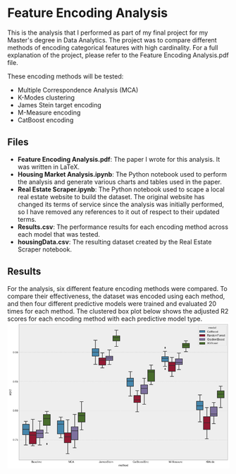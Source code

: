 # Feature Encoding Analysis

This is the analysis that I performed as part of my final project for my Master's degree in Data Analytics. The project was to compare different methods of encoding categorical features with high cardinality. For a full explanation of the project, please refer to the Feature Encoding Analysis.pdf file.

These encoding methods will be tested: 
- Multiple Correspondence Analysis (MCA)
- K-Modes clustering
- James Stein target encoding
- M-Measure encoding
- CatBoost encoding

## Files
- **Feature Encoding Analysis.pdf**: The paper I wrote for this analysis. It was written in LaTeX.
- **Housing Market Analysis.ipynb**: The Python notebook used to perform the analysis and generate various charts and tables used in the paper.
- **Real Estate Scraper.ipynb**: The Python notebook used to scape a local real estate website to build the dataset. The original website has changed its terms of service since the analysis was initially performed, so I have removed any references to it out of respect to their updated terms.
- **Results.csv**: The performance results for each encoding method across each model that was tested.
- **housingData.csv**: The resulting dataset created by the Real Estate Scraper notebook.

## Results

For the analysis, six different feature encoding methods were compared. To compare their effectiveness, the dataset was encoded using each method, and then four different predictive models were trained and evaluated 20 times for each method. The clustered box plot below shows the adjusted R2 scores for each encoding method with each predictive model type.
![Results](https://github.com/thebrianmcmurray/featureencoding/blob/main/meanrsquare.png?raw=true)
